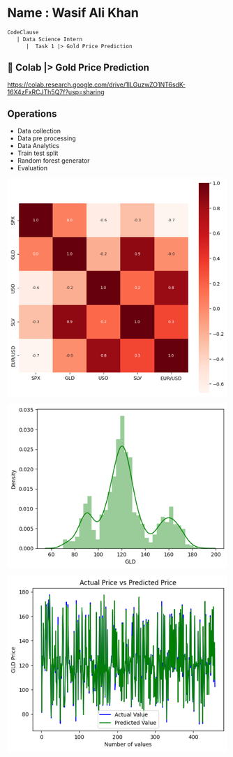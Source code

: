 
# Name : Wasif Ali Khan

    CodeClause
       | Data Science Intern
          |  Task 1 |> Gold Price Prediction




## 🔗 Colab |> Gold Price Prediction
https://colab.research.google.com/drive/1ILGuzwZO1NT6sdK-16X4zFxRCJTh5Q7f?usp=sharing

## Operations

- Data collection
- Data pre processing
- Data Analytics
- Train test split
- Random forest generator
- Evaluation

![download1](https://github.com/Wasifalikhan064/Gold-price-prediction/blob/main/Gold%20price%20prediction/download1.png)

![download2](https://github.com/Wasifalikhan064/Gold-price-prediction/blob/main/Gold%20price%20prediction/download2.png)

![download3](https://github.com/Wasifalikhan064/Gold-price-prediction/blob/main/Gold%20price%20prediction/download3.png)

